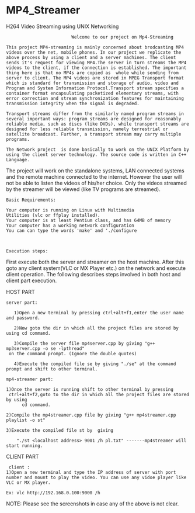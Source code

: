 MP4_Streamer
============

H264 Video Streaming using UNIX Networking 

			
		     				 Welcome to our project on Mp4-Streaming

	This project MP4-streaming is mainly concerned about brodcasting MP4 videos over the net, mobile phones. In our project we replicate the above process by using a client and a server machines. The client sends it's request for viewing MP4.The server in turn streams the MP4 videos to the client, if the connection is established. The important  thing here is that no MP4s are copied as  whole while sending from server to client. The MP4 videos are stored in MPEG Transport format which is standard for transmission and storage of audio, video and Program and System Information Protocol.Transport stream specifies a container format encapsulating packetized elementary streams, with error correction and stream synchronization features for maintaining transmission integrity when the signal is degraded.

	Transport streams differ from the similarly named program streams in several important ways: program streams are designed for reasonably reliable media, such as discs (like DVDs), while transport streams are designed for less reliable transmission, namely terrestrial or satellite broadcast. Further, a transport stream may carry multiple programs.

	The Network project  is done basically to work on the UNIX Platform by using the client server technology. The source code is written in C++ Language.

The project will work on the standalone systems, LAN connected systems and the remote machine connected to the internet. However the user will not be able to listen the videos of his/her choice. Only the videos streamed by the streamer will be viewed (like TV programs are streamed).


    Basic Requirements:
	
	Your computer is running on Linux with Multimedia 
	Utilities (vlc or ffplay installed).
	Your computer is at least Pentium class, and has 64MB of memory 
	Your computer has a working network configuration 
	You can can type the words 'make' and './configure 
	

   
    Execution steps:
 
First execute both the server and streamer on the host machine. After this goto any client system(VLC or MX Player etc.) on the network and execute client operation. The following describes steps involved in both host and client part execution.

HOST PART 

    server part:

       1)Open a new terminal by pressing ctrl+alt+f1,enter the user name and password.

       2)Now goto the dir in which all the project files are stored by using cd command.

       3)Compile the server file mp4server.cpp by giving "g++ mp3server.cpp -o se -lpthread"
	 on the command prompt. (Ignore the double quotes)	

       4)Execute the compiled file se by giving "./se" at the command prompt and shift to other terminal.	

    mp4-streamer part:
	
	1)Once the server is running shift to other terminal by pressing
	 ctrl+alt+f2,goto to the dir in which all the project files are stored by using 
          cd command.
	
	2)Compile the mp4streamer.cpp file by giving "g++ mp4streamer.cpp playlist -o st"
	
	3)Execute the compiled file st by  giving 

	    "./st <localhost address> 9001 /h pl.txt" -------mp4streamer will start running.

    	
	   
CLIENT PART
 
     client :
	1)Open a new terminal and type the IP address of server with port number and mount to play the video. You can use any vidoe player like VLC or MX player.

	Ex: vlc http://192.168.0.100:9000 /h


NOTE: Please see the screenshots in case any of the above is not clear. 
